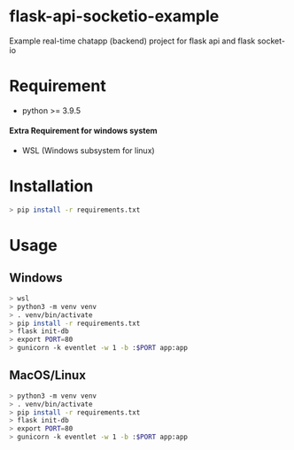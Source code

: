 # flask-api-socketio-example

Example real-time chatapp (backend) project for flask api and flask socket-io

# Requirement

- python >= 3.9.5

#### Extra Requirement for windows system

- WSL (Windows subsystem for linux)


# Installation
```bash
> pip install -r requirements.txt
```

# Usage

## Windows
```bash
> wsl
> python3 -m venv venv
> . venv/bin/activate
> pip install -r requirements.txt
> flask init-db
> export PORT=80
> gunicorn -k eventlet -w 1 -b :$PORT app:app
```

## MacOS/Linux
```bash
> python3 -m venv venv
> . venv/bin/activate
> pip install -r requirements.txt
> flask init-db
> export PORT=80
> gunicorn -k eventlet -w 1 -b :$PORT app:app
```
